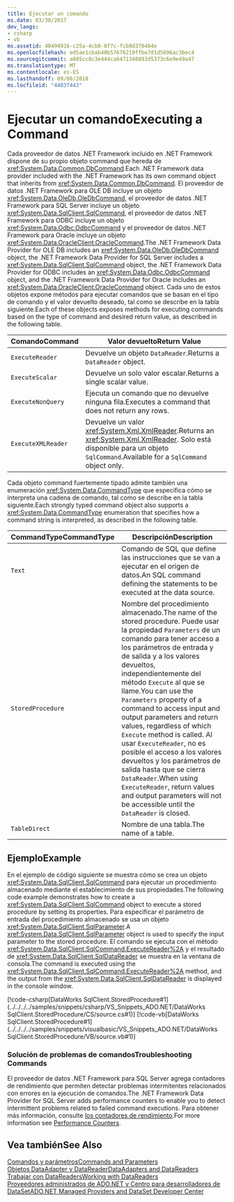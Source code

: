 ```yaml
---
title: Ejecutar un comando
ms.date: 03/30/2017
dev_langs:
- csharp
- vb
ms.assetid: 40494916-c25a-4cb8-8f7c-fcb8d378464e
ms.openlocfilehash: ed5ae1cbab40b57676219ffbe7d1d5696ac3bec4
ms.sourcegitcommit: a885cc8c3e444ca6471348893d5373c6e9e49a47
ms.translationtype: MT
ms.contentlocale: es-ES
ms.lasthandoff: 09/06/2018
ms.locfileid: "44037443"
---
```

# <a name="executing-a-command"></a><span data-ttu-id="2f0ed-102">Ejecutar un comando</span><span class="sxs-lookup"><span data-stu-id="2f0ed-102">Executing a Command</span></span>
<span data-ttu-id="2f0ed-103">Cada proveedor de datos .NET Framework incluido en .NET Framework dispone de su propio objeto command que hereda de <xref:System.Data.Common.DbCommand>.</span><span class="sxs-lookup"><span data-stu-id="2f0ed-103">Each .NET Framework data provider included with the .NET Framework has its own command object that inherits from <xref:System.Data.Common.DbCommand>.</span></span> <span data-ttu-id="2f0ed-104">El proveedor de datos .NET Framework para OLE DB incluye un objeto <xref:System.Data.OleDb.OleDbCommand>, el proveedor de datos .NET Framework para SQL Server incluye un objeto <xref:System.Data.SqlClient.SqlCommand>, el proveedor de datos .NET Framework para ODBC incluye un objeto <xref:System.Data.Odbc.OdbcCommand> y el proveedor de datos .NET Framework para Oracle incluye un objeto <xref:System.Data.OracleClient.OracleCommand>.</span><span class="sxs-lookup"><span data-stu-id="2f0ed-104">The .NET Framework Data Provider for OLE DB includes an <xref:System.Data.OleDb.OleDbCommand> object, the .NET Framework Data Provider for SQL Server includes a <xref:System.Data.SqlClient.SqlCommand> object, the .NET Framework Data Provider for ODBC includes an <xref:System.Data.Odbc.OdbcCommand> object, and the .NET Framework Data Provider for Oracle includes an <xref:System.Data.OracleClient.OracleCommand> object.</span></span> <span data-ttu-id="2f0ed-105">Cada uno de estos objetos expone métodos para ejecutar comandos que se basan en el tipo de comando y el valor devuelto deseado, tal como se describe en la tabla siguiente.</span><span class="sxs-lookup"><span data-stu-id="2f0ed-105">Each of these objects exposes methods for executing commands based on the type of command and desired return value, as described in the following table.</span></span>  
  
|<span data-ttu-id="2f0ed-106">Comando</span><span class="sxs-lookup"><span data-stu-id="2f0ed-106">Command</span></span>|<span data-ttu-id="2f0ed-107">Valor devuelto</span><span class="sxs-lookup"><span data-stu-id="2f0ed-107">Return Value</span></span>|  
|-------------|------------------|  
|`ExecuteReader`|<span data-ttu-id="2f0ed-108">Devuelve un objeto `DataReader`.</span><span class="sxs-lookup"><span data-stu-id="2f0ed-108">Returns a `DataReader` object.</span></span>|  
|`ExecuteScalar`|<span data-ttu-id="2f0ed-109">Devuelve un solo valor escalar.</span><span class="sxs-lookup"><span data-stu-id="2f0ed-109">Returns a single scalar value.</span></span>|  
|`ExecuteNonQuery`|<span data-ttu-id="2f0ed-110">Ejecuta un comando que no devuelve ninguna fila.</span><span class="sxs-lookup"><span data-stu-id="2f0ed-110">Executes a command that does not return any rows.</span></span>|  
|`ExecuteXMLReader`|<span data-ttu-id="2f0ed-111">Devuelve un valor <xref:System.Xml.XmlReader>.</span><span class="sxs-lookup"><span data-stu-id="2f0ed-111">Returns an <xref:System.Xml.XmlReader>.</span></span> <span data-ttu-id="2f0ed-112">Solo está disponible para un objeto `SqlCommand`.</span><span class="sxs-lookup"><span data-stu-id="2f0ed-112">Available for a `SqlCommand` object only.</span></span>|  
  
 <span data-ttu-id="2f0ed-113">Cada objeto command fuertemente tipado admite también una enumeración <xref:System.Data.CommandType> que especifica cómo se interpreta una cadena de comando, tal como se describe en la tabla siguiente.</span><span class="sxs-lookup"><span data-stu-id="2f0ed-113">Each strongly typed command object also supports a <xref:System.Data.CommandType> enumeration that specifies how a command string is interpreted, as described in the following table.</span></span>  
  
|<span data-ttu-id="2f0ed-114">CommandType</span><span class="sxs-lookup"><span data-stu-id="2f0ed-114">CommandType</span></span>|<span data-ttu-id="2f0ed-115">Descripción</span><span class="sxs-lookup"><span data-stu-id="2f0ed-115">Description</span></span>|  
|-----------------|-----------------|  
|`Text`|<span data-ttu-id="2f0ed-116">Comando de SQL que define las instrucciones que se van a ejecutar en el origen de datos.</span><span class="sxs-lookup"><span data-stu-id="2f0ed-116">An SQL command defining the statements to be executed at the data source.</span></span>|  
|`StoredProcedure`|<span data-ttu-id="2f0ed-117">Nombre del procedimiento almacenado.</span><span class="sxs-lookup"><span data-stu-id="2f0ed-117">The name of the stored procedure.</span></span> <span data-ttu-id="2f0ed-118">Puede usar la propiedad `Parameters` de un comando para tener acceso a los parámetros de entrada y de salida y a los valores devueltos, independientemente del método `Execute` al que se llame.</span><span class="sxs-lookup"><span data-stu-id="2f0ed-118">You can use the `Parameters` property of a command to access input and output parameters and return values, regardless of which `Execute` method is called.</span></span> <span data-ttu-id="2f0ed-119">Al usar `ExecuteReader`, no es posible el acceso a los valores devueltos y los parámetros de salida hasta que se cierra `DataReader`.</span><span class="sxs-lookup"><span data-stu-id="2f0ed-119">When using `ExecuteReader`, return values and output parameters will not be accessible until the `DataReader` is closed.</span></span>|  
|`TableDirect`|<span data-ttu-id="2f0ed-120">Nombre de una tabla.</span><span class="sxs-lookup"><span data-stu-id="2f0ed-120">The name of a table.</span></span>|  
  
## <a name="example"></a><span data-ttu-id="2f0ed-121">Ejemplo</span><span class="sxs-lookup"><span data-stu-id="2f0ed-121">Example</span></span>  
 <span data-ttu-id="2f0ed-122">En el ejemplo de código siguiente se muestra cómo se crea un objeto <xref:System.Data.SqlClient.SqlCommand> para ejecutar un procedimiento almacenado mediante el establecimiento de sus propiedades.</span><span class="sxs-lookup"><span data-stu-id="2f0ed-122">The following code example demonstrates how to create a <xref:System.Data.SqlClient.SqlCommand> object to execute a stored procedure by setting its properties.</span></span> <span data-ttu-id="2f0ed-123">Para especificar el parámetro de entrada del procedimiento almacenado se usa un objeto <xref:System.Data.SqlClient.SqlParameter>.</span><span class="sxs-lookup"><span data-stu-id="2f0ed-123">A <xref:System.Data.SqlClient.SqlParameter> object is used to specify the input parameter to the stored procedure.</span></span> <span data-ttu-id="2f0ed-124">El comando se ejecuta con el método <xref:System.Data.SqlClient.SqlCommand.ExecuteReader%2A> y el resultado de <xref:System.Data.SqlClient.SqlDataReader> se muestra en la ventana de consola.</span><span class="sxs-lookup"><span data-stu-id="2f0ed-124">The command is executed using the <xref:System.Data.SqlClient.SqlCommand.ExecuteReader%2A> method, and the output from the <xref:System.Data.SqlClient.SqlDataReader> is displayed in the console window.</span></span>  
  
 [!code-csharp[DataWorks SqlClient.StoredProcedure#1](../../../../samples/snippets/csharp/VS_Snippets_ADO.NET/DataWorks SqlClient.StoredProcedure/CS/source.cs#1)]
 [!code-vb[DataWorks SqlClient.StoredProcedure#1](../../../../samples/snippets/visualbasic/VS_Snippets_ADO.NET/DataWorks SqlClient.StoredProcedure/VB/source.vb#1)]  
  
### <a name="troubleshooting-commands"></a><span data-ttu-id="2f0ed-125">Solución de problemas de comandos</span><span class="sxs-lookup"><span data-stu-id="2f0ed-125">Troubleshooting Commands</span></span>  
 <span data-ttu-id="2f0ed-126">El proveedor de datos .NET Framework para SQL Server agrega contadores de rendimiento que permiten detectar problemas intermitentes relacionados con errores en la ejecución de comandos.</span><span class="sxs-lookup"><span data-stu-id="2f0ed-126">The .NET Framework Data Provider for SQL Server adds performance counters to enable you to detect intermittent problems related to failed command executions.</span></span> <span data-ttu-id="2f0ed-127">Para obtener más información, consulte [los contadores de rendimiento](../../../../docs/framework/data/adonet/performance-counters.md).</span><span class="sxs-lookup"><span data-stu-id="2f0ed-127">For more information see [Performance Counters](../../../../docs/framework/data/adonet/performance-counters.md).</span></span>  
  
## <a name="see-also"></a><span data-ttu-id="2f0ed-128">Vea también</span><span class="sxs-lookup"><span data-stu-id="2f0ed-128">See Also</span></span>  
 [<span data-ttu-id="2f0ed-129">Comandos y parámetros</span><span class="sxs-lookup"><span data-stu-id="2f0ed-129">Commands and Parameters</span></span>](../../../../docs/framework/data/adonet/commands-and-parameters.md)  
 [<span data-ttu-id="2f0ed-130">Objetos DataAdapter y DataReader</span><span class="sxs-lookup"><span data-stu-id="2f0ed-130">DataAdapters and DataReaders</span></span>](../../../../docs/framework/data/adonet/dataadapters-and-datareaders.md)  
 [<span data-ttu-id="2f0ed-131">Trabajar con DataReaders</span><span class="sxs-lookup"><span data-stu-id="2f0ed-131">Working with DataReaders</span></span>](https://msdn.microsoft.com/library/126a966a-d08d-4d22-a19f-f432908b2b54)  
 [<span data-ttu-id="2f0ed-132">Proveedores administrados de ADO.NET y Centro para desarrolladores de DataSet</span><span class="sxs-lookup"><span data-stu-id="2f0ed-132">ADO.NET Managed Providers and DataSet Developer Center</span></span>](https://go.microsoft.com/fwlink/?LinkId=217917)
